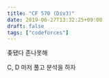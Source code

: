 ```yaml
---
title: "CF 570 (Div3)"
date: 2019-06-27T13:32:25+09:00
draft: false
tags: ["codeforces"]
---
```


좆됐다 존나못해

C, D 마저 풀고 분석을 하자